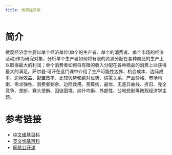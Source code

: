 ```yaml
---
title: 微观经济学
---
```


# 简介
微观经济学主要以单个经济单位(单个的生产者、单个的消费者、单个市场的经济活动)作为研究对象，分析单个生产者如何将有限的资源分配在各种商品的生产上以取得最大的利润；单个消费者如何将有限的收入分配在各种商品的消费上以获得最大的满足。萨尔曼·可汗在这门课中介绍了生产可能性边界、机会成本、边际成本、边际效益、配置效率、比较优势和绝对优势、供需关系、产品价格、市场均衡、需求弹性、消费者剩余、边际效用、预算线、最优、无差异曲线、折旧、完全竞争、垄断、寡头垄断、囚徒困境、纳什均衡、外部性、公地悲剧等微观经济学主题。

# 参考链接
- [中文维基百科](https://zh.wikipedia.org/wiki/%E5%BE%AE%E8%A7%82%E7%BB%8F%E6%B5%8E%E5%AD%A6)
- [英文维基百科](https://en.wikipedia.org/wiki/Microeconomics)
- [网易公开课](http://open.163.com/special/Khan/microeconomics.html)